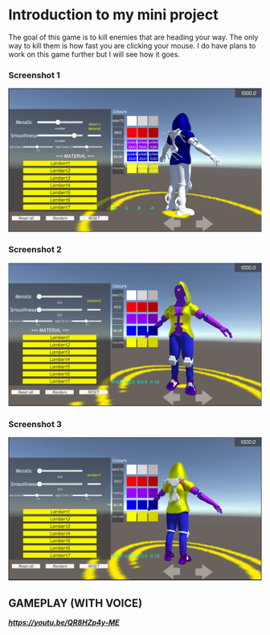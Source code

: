 # Introduction to my mini project

The goal of this game is to kill enemies that are heading your way. The only way to kill them is how fast you are clicking your mouse. I do have plans to work on this game further but I will see how it goes.

### Screenshot 1
![Character customize 1](https://raw.githubusercontent.com/90poitu/Simple-character-customize/main/Assets/Screenshots/character%201.png)
### Screenshot 2
![Character customize 2](https://github.com/90poitu/Simple-character-customize/blob/main/Assets/Screenshots/character%202.png?raw=true)
### Screenshot 3
![Character cusomize 3](https://github.com/90poitu/Simple-character-customize/blob/main/Assets/Screenshots/character%203.png?raw=true)

## GAMEPLAY (WITH VOICE)
***https://youtu.be/QR8HZp4y-ME***
